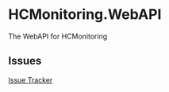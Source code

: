 # HCMonitoring.WebAPI
The WebAPI for HCMonitoring

## Issues
[Issue Tracker](https://youtrack.timmkroe.de/youtrack/agiles/100-26/101-28)
